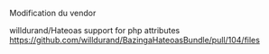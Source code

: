 Modification du vendor

willdurand/Hateoas
support for php attributes
https://github.com/willdurand/BazingaHateoasBundle/pull/104/files
